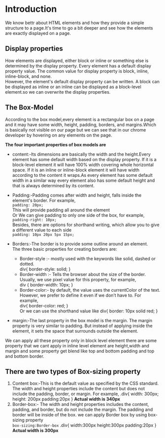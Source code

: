 # Introduction

We know bettr about HTML elements and how they provide a simple structure to a page.It's time to go a bit deeper and see how the elements are exactly displayed on a page.

## Display properties

How elements are displayed, either block or inline or something else is determined by the display property. Every element has a default display property value. The common value for display property is block, inline, inline-block, and none.  
However, the element's default display property can be written. A block can be displayed as inline or an inline can be displayed as a block-level element.so we can overwrite the display properties.

## The Box-Model

According to the box model,every element is a rectangular box on a page and it may have some width, height, padding, borders, and margins.Which is basically not visible on our page but we can see that in our chrome developer by hovering on any elements on the page.

**The four important properties of box models are**
- content:-Its dimensions are basically the width and the height.Every element has some default width based on the display property. If it is a block-level element it will have 100% width covering whole horizontal space. If it is an inline or inline-block element it will have width according to the content it wraps.As every element has some default width in a similar way every element also has some default height and that is always determined by its content.

- Padding:-Padding comes after width and height, falls inside the element's border. For example,  
`padding: 20px;`  
This will provide padding all around the element  
Or We can give padding to only one side of the box, for example,  
`padding-right: 10px;`  
Besides, there are options for shorthand writing, which allow you to give a different value to each side  
`padding: 10px 20px 5px 15px; `

- Borders:-The border is to provide some outline around an element.  
The three basic properties for creating borders are:  
  - Border-style :- mostly used with the keywords like solid, dashed or dotted.  
  div{
      border-style: solid;
  }
  - Border-width :- Tells the browser about the size of the border. Usually, we use pixel value for this property, for example,  
   div {
    border-width: 10px;
  }
  - Border-color:- by default, the value uses the currentColor of the text. However, we prefer to define it even if we don’t have to. For example,  
  div{
      border-color: red;
  }  
  Or we can use the shorthand value like
  div{
      border: 10px solid red;
  }

- margin:-The last property in the box model is the margin. The margin property is very similar to padding. But instead of applying inside the element, it sets the space that surrounds outside the element.  

We can apply all these property only in block level element there are some property that we cant apply in inline level element are height,width and margin and some property get blend like top and bottom padding and top and bottom border.  

## There are two types of Box-sizing property
1. Content box:-This is the default value as specified by the CSS standard. The width and height properties include the content but does not include the padding, border, or margin. For example,
.div{
  width: 300px;
  height: 200px
  padding:20px
}
**Actual width is 340px**  
2. Border-box:- The width and height properties includes the content, padding, and border, but do not include the margin. The padding and border will be inside of the box. we can apply Border box by using box-sizing property  
`box-sizing:Border-box`
.div{
  width:300px
  height:300px
  padding:20px
}
**Actual width is 300px**


